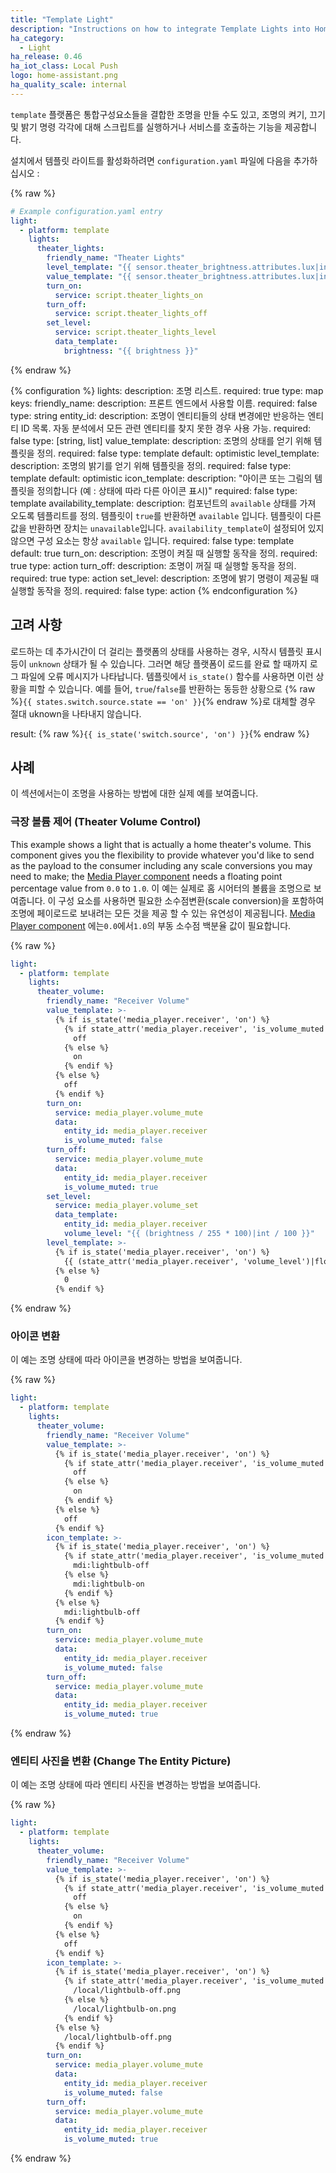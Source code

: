 ```yaml
---
title: "Template Light"
description: "Instructions on how to integrate Template Lights into Home Assistant."
ha_category:
  - Light
ha_release: 0.46
ha_iot_class: Local Push
logo: home-assistant.png
ha_quality_scale: internal
---
```


`template` 플랫폼은 통합구성요소들을 결합한 조명을 만들 수도 있고, 조명의 켜기, 끄기 및 밝기 명령 각각에 대해 스크립트를 실행하거나 서비스를 호출하는 기능을 제공합니다.

설치에서 템플릿 라이트를 활성화하려면 `configuration.yaml` 파일에 다음을 추가하십시오 :

{% raw %}

```yaml
# Example configuration.yaml entry
light:
  - platform: template
    lights:
      theater_lights:
        friendly_name: "Theater Lights"
        level_template: "{{ sensor.theater_brightness.attributes.lux|int }}"
        value_template: "{{ sensor.theater_brightness.attributes.lux|int > 0 }}"
        turn_on:
          service: script.theater_lights_on
        turn_off:
          service: script.theater_lights_off
        set_level:
          service: script.theater_lights_level
          data_template:
            brightness: "{{ brightness }}"
```

{% endraw %}

{% configuration %}
  lights:
    description: 조명 리스트.
    required: true
    type: map
    keys:
      friendly_name:
        description: 프론트 엔드에서 사용할 이름.
        required: false
        type: string
      entity_id:
        description: 조명이 엔티티들의 상태 변경에만 반응하는 엔티티 ID 목록. 자동 분석에서 모든 관련 엔티티를 찾지 못한 경우 사용 가능.
        required: false
        type: [string, list]
      value_template:
        description: 조명의 상태를 얻기 위해 템플릿을 정의.
        required: false
        type: template
        default: optimistic
      level_template:
        description: 조명의 밝기를 얻기 위해 템플릿을 정의.
        required: false
        type: template
        default: optimistic
      icon_template:
        description: "아이콘 또는 그림의 템플릿을 정의합니다 (예 : 상태에 따라 다른 아이콘 표시)"
        required: false
        type: template
      availability_template:
        description: 컴포넌트의 `available` 상태를 가져 오도록 템플리트를 정의. 템플릿이 `true`를 반환하면 `available` 입니다. 템플릿이 다른 값을 반환하면 장치는 `unavailable`입니다. `availability_template`이 설정되어 있지 않으면 구성 요소는 항상 `available` 입니다.
        required: false
        type: template
        default: true
      turn_on:
        description: 조명이 켜질 때 실행할 동작을 정의.
        required: true
        type: action
      turn_off:
        description: 조명이 꺼질 때 실행할 동작을 정의.
        required: true
        type: action
      set_level:
        description: 조명에 밝기 명령이 제공될 때 실행할 동작을 정의.
        required: false
        type: action
{% endconfiguration %}

## 고려 사항

로드하는 데 추가시간이 더 걸리는 플랫폼의 상태를 사용하는 경우, 시작시 템플릿 표시등이 `unknown` 상태가 될 수 있습니다. 그러면 해당 플랫폼이 로드를 완료 할 때까지 로그 파일에 오류 메시지가 나타납니다. 
템플릿에서 `is_state()` 함수를 사용하면 이런 상황을 피할 수 있습니다. 
예를 들어, `true`/`false`를 반환하는 동등한 상황으로 {% raw %}`{{ states.switch.source.state == 'on' }}`{% endraw %}로 대체할 경우 절대 uknown을 나타내지 않습니다. 

result:
{% raw %}`{{ is_state('switch.source', 'on') }}`{% endraw %}

## 사례 

이 섹션에서는이 조명을 사용하는 방법에 대한 실제 예를 보여줍니다. 

### 극장 볼륨 제어 (Theater Volume Control)

This example shows a light that is actually a home theater's volume. This component gives you the flexibility to provide whatever you'd like to send as the payload to the consumer including any scale conversions you may need to make; the [Media Player component](/integrations/media_player/) needs a floating point percentage value from `0.0` to `1.0`.
이 예는 실제로 홈 시어터의 볼륨을 조명으로 보여줍니다. 이 구성 요소를 사용하면 필요한 소수점변환(scale conversion)을 포함하여 조명에 페이로드로 보내려는 모든 것을 제공 할 수 있는 유연성이 제공됩니다. [Media Player component](/integrations/media_player/) 에는`0.0`에서`1.0`의 부동 소수점 백분율 값이 필요합니다.

{% raw %}

```yaml
light:
  - platform: template
    lights:
      theater_volume:
        friendly_name: "Receiver Volume"
        value_template: >-
          {% if is_state('media_player.receiver', 'on') %}
            {% if state_attr('media_player.receiver', 'is_volume_muted') %}
              off
            {% else %}
              on
            {% endif %}
          {% else %}
            off
          {% endif %}
        turn_on:
          service: media_player.volume_mute
          data:
            entity_id: media_player.receiver
            is_volume_muted: false
        turn_off:
          service: media_player.volume_mute
          data:
            entity_id: media_player.receiver
            is_volume_muted: true
        set_level:
          service: media_player.volume_set
          data_template:
            entity_id: media_player.receiver
            volume_level: "{{ (brightness / 255 * 100)|int / 100 }}"
        level_template: >-
          {% if is_state('media_player.receiver', 'on') %}
            {{ (state_attr('media_player.receiver', 'volume_level')|float * 255)|int }}
          {% else %}
            0
          {% endif %}
```

{% endraw %}

### 아이콘 변환

이 예는 조명 상태에 따라 아이콘을 변경하는 방법을 보여줍니다.

{% raw %}

```yaml
light:
  - platform: template
    lights:
      theater_volume:
        friendly_name: "Receiver Volume"
        value_template: >-
          {% if is_state('media_player.receiver', 'on') %}
            {% if state_attr('media_player.receiver', 'is_volume_muted') %}
              off
            {% else %}
              on
            {% endif %}
          {% else %}
            off
          {% endif %}
        icon_template: >-
          {% if is_state('media_player.receiver', 'on') %}
            {% if state_attr('media_player.receiver', 'is_volume_muted') %}
              mdi:lightbulb-off
            {% else %}
              mdi:lightbulb-on
            {% endif %}
          {% else %}
            mdi:lightbulb-off
          {% endif %}
        turn_on:
          service: media_player.volume_mute
          data:
            entity_id: media_player.receiver
            is_volume_muted: false
        turn_off:
          service: media_player.volume_mute
          data:
            entity_id: media_player.receiver
            is_volume_muted: true
```

{% endraw %}

### 엔티티 사진을 변환 (Change The Entity Picture)

이 예는 조명 상태에 따라 엔티티 사진을 변경하는 방법을 보여줍니다.

{% raw %}

```yaml
light:
  - platform: template
    lights:
      theater_volume:
        friendly_name: "Receiver Volume"
        value_template: >-
          {% if is_state('media_player.receiver', 'on') %}
            {% if state_attr('media_player.receiver', 'is_volume_muted') %}
              off
            {% else %}
              on
            {% endif %}
          {% else %}
            off
          {% endif %}
        icon_template: >-
          {% if is_state('media_player.receiver', 'on') %}
            {% if state_attr('media_player.receiver', 'is_volume_muted') %}
              /local/lightbulb-off.png
            {% else %}
              /local/lightbulb-on.png
            {% endif %}
          {% else %}
            /local/lightbulb-off.png
          {% endif %}
        turn_on:
          service: media_player.volume_mute
          data:
            entity_id: media_player.receiver
            is_volume_muted: false
        turn_off:
          service: media_player.volume_mute
          data:
            entity_id: media_player.receiver
            is_volume_muted: true
```

{% endraw %}
